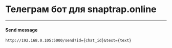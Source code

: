 # Телеграм бот для snaptrap.online
***
#### Send message
    
    http://192.168.0.105:5000/send?id={chat_id}&text={text} 


